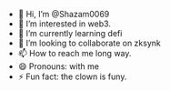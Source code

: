 - 👋 Hi, I’m @Shazam0069
- 👀 I’m interested in web3.
- 🌱 I’m currently learning defi
- 💞️ I’m looking to collaborate on zksynk 
- 📫 How to reach me long way.
- 😄 Pronouns: with me
- ⚡ Fun fact: the clown is funy.

<!---
Shazam0069/Shazam0069 is a ✨ special ✨ repository because its `README.md` (this file) appears on your GitHub profile.
You can click the Preview link to take a look at your changes.
--->
